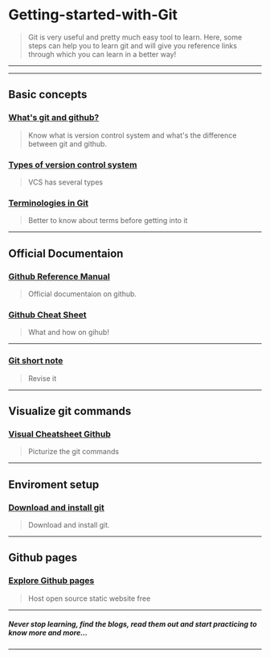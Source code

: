 # Getting-started-with-Git
>Git is very useful and pretty much easy tool to learn. Here, some steps can help you to learn git and will give you reference links through which you can learn in a better way!

___
___

## Basic concepts

### [What's git and github?](https://medium.com/edureka/git-vs-github-67c511d09d3e#:~:text=As%20told%2C%20Git%20is%20a,version%20control%20repository%20hosting%20service.&text=It%20literally%20is%20a%20hub,free%20account%20on%20the%20GitHub.)
>Know what is version control system and what's the difference between git and github.

### [Types of version control system](https://medium.com/@abeythilakeudara3/version-control-system-cabd8d120986#:~:text=The%20version%20control%20system%20can,resolving%20on%20the%20source%20code.)
>VCS has several types

### [Terminologies in Git](https://medium.com/version-control-system/basic-git-terminologies-867710607422)
>Better to know about terms before getting into it
___
## Official Documentaion

### [Github Reference Manual](https://git-scm.com/docs)
>Official documentaion on github.

### [Github Cheat Sheet](https://training.github.com/downloads/github-git-cheat-sheet/)
>What and how on gihub!

___
### [Git short note](https://education.github.com/git-cheat-sheet-education.pdf)
>Revise it
___
## Visualize git commands
### [Visual Cheatsheet Github](https://ndpsoftware.com/git-cheatsheet.html)
>Picturize the git commands

___
## Enviroment setup
### [Download and install git](https://git-scm.com/downloads)
>Download and install git.

___
## Github pages
### [Explore Github pages](https://pages.github.com/)
>Host open source static website free


___
##### Never stop learning, find the blogs, read them out and start practicing to know more and more...
___
